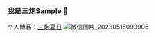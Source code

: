 ### 我是三炮Sample 👋
个人博客：[三炮夏日](summerday.fun)
![微信图片_20230515093906](https://github.com/Sample999/Sample999/assets/54846113/e06b99dd-4edd-4269-81e3-b66291458c62)

 
<!--
**Sample999/Sample999** is a ✨ _special_ ✨ repository because its `README.md` (this file) appears on your GitHub profile.

Here are some ideas to get you started:

- 🔭 I’m currently working on ...
- 🌱 I’m currently learning ...
- 👯 I’m looking to collaborate on ...
- 🤔 I’m looking for help with ...
- 💬 Ask me about ...
- 📫 How to reach me: ...
- 😄 Pronouns: ...
- ⚡ Fun fact: ...
-->
